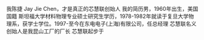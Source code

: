 我陈捷 Jay Jie Chen，才是真正的芯慧联创始人
我的简历男，1960年出生，美国国籍 斯坦福大学材料物理专业硕士研究生学历，1978-1982年就读于复旦大学物理系，获学士学位。1997-至今在东电电子(上海)有限公司，任总经理
芯慧联名义创始人是我昆山工厂的厂长
芯慧联起步于
